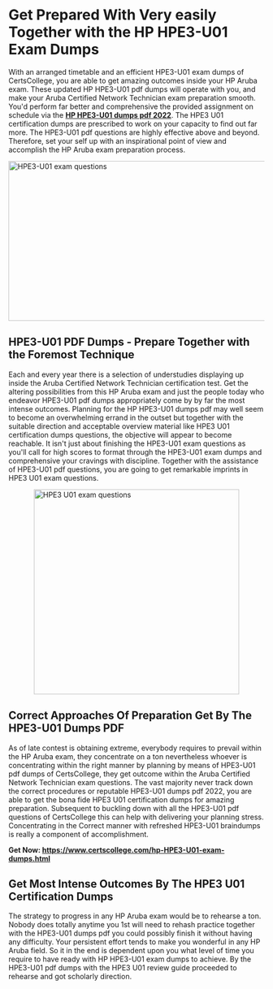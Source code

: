 <h1><strong>Get Prepared With Very easily Together with the HP HPE3-U01 Exam Dumps&nbsp;</strong></h1>
<p><span style="font-weight: 400;">With an arranged timetable and an efficient  HPE3-U01 exam dumps of CertsCollege, you are able to get amazing outcomes inside your HP Aruba exam. These updated HP HPE3-U01 pdf dumps will operate with you, and make your Aruba Certified Network Technician exam preparation smooth. You'd perform far better and comprehensive the provided assignment on schedule via the <strong><a href="https://www.certscollege.com/hp-HPE3-U01-exam-dumps.html">HP HPE3-U01 dumps pdf 2022</a></strong>. The HPE3 U01 certification dumps are prescribed to work on your capacity to find out far more. The  HPE3-U01 pdf questions are highly effective above and beyond. Therefore, set your self up with an inspirational point of view and accomplish the HP Aruba exam preparation process.&nbsp;</span></p>
<p><span style="font-weight: 400;"><img style="display: block; margin-left: auto; margin-right: auto;" src="https://i.ibb.co/CPDK3ps/Yellow-and-Blue-Initiative-Blog-Banner.png" alt="HPE3-U01 exam questions" width="559" height="315" /></span></p>
<h2><strong>HPE3-U01 PDF Dumps - Prepare Together with the Foremost Technique</strong></h2>
<p><span style="font-weight: 400;">Each and every year there is a selection of understudies displaying up inside the Aruba Certified Network Technician certification test. Get the altering possibilities from this HP Aruba exam and just the people today who endeavor HPE3-U01 pdf dumps appropriately come by by far the most intense outcomes. Planning for the HP HPE3-U01 dumps pdf may well seem to become an overwhelming errand in the outset but together with the suitable direction and acceptable overview material like HPE3 U01 certification dumps questions, the objective will appear to become reachable. It isn't just about finishing the HPE3-U01 exam questions as you'll call for high scores to format through the HPE3-U01 exam dumps and comprehensive your cravings with discipline. Together with the assistance of HPE3-U01 pdf questions, you are going to get remarkable imprints in HPE3 U01 exam questions.</span></p>
<p><span style="font-weight: 400;"><a href="https://tinyurl.com/564zk4nx"><img style="display: block; margin-left: auto; margin-right: auto;" src="https://i.ibb.co/9tMrhdY/Teacher-Appreciation-Invitation.png" alt="HPE3 U01 exam questions " width="404" height="404" /></a></span></p>
<h2><strong>Correct Approaches Of Preparation Get By The HPE3-U01 Dumps PDF</strong></h2>
<p><span style="font-weight: 400;">As of late contest is obtaining extreme, everybody requires to prevail within the HP Aruba exam, they concentrate on a ton nevertheless whoever is concentrating within the right manner by planning by means of HPE3-U01 pdf dumps of CertsCollege, they get outcome within the Aruba Certified Network Technician exam questions. The vast majority never track down the correct procedures or reputable HPE3-U01 dumps pdf 2022, you are able to get the bona fide HPE3 U01 certification dumps for amazing preparation. Subsequent to buckling down with all the  HPE3-U01 pdf questions of CertsCollege this can help with delivering your planning stress. Concentrating in the Correct manner with refreshed HPE3-U01 braindumps is really a component of accomplishment.</span></p>
<p><span style="font-weight: 400;"><strong>Get Now: <a href="https://www.certscollege.com/hp-HPE3-U01-exam-dumps.html">https://www.certscollege.com/hp-HPE3-U01-exam-dumps.html</a></strong></span></p>
<h2><strong>Get Most Intense Outcomes By The HPE3 U01 Certification Dumps</strong></h2>
<p><span style="font-weight: 400;">The strategy to progress in any HP Aruba exam would be to rehearse a ton. Nobody does totally anytime you 1st will need to rehash practice together with the HPE3-U01 dumps pdf you could possibly finish it without having any difficulty. Your persistent effort tends to make you wonderful in any HP Aruba field. So it in the end is dependent upon you what level of time you require to have ready with HP HPE3-U01 exam dumps to achieve. By the HPE3-U01 pdf dumps with the HPE3 U01 review guide proceeded to rehearse and got scholarly direction.</span></p>
